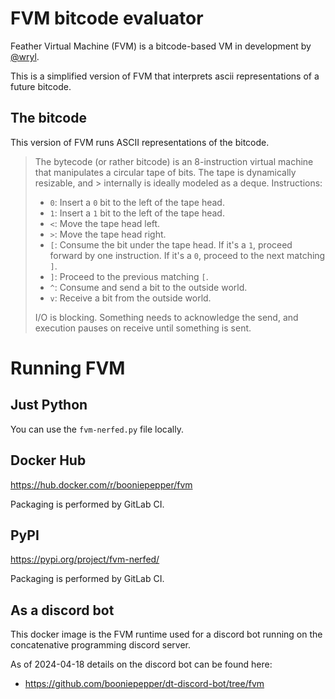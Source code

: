 # FVM bitcode evaluator

Feather Virtual Machine (FVM) is a bitcode-based VM in development by
[@wryl](https://gitlab.com/wryl).

This is a simplified version of FVM that interprets ascii representations
of a future bitcode.

## The bitcode

This version of FVM runs ASCII representations of the bitcode.

> The bytecode (or rather bitcode) is an 8-instruction virtual machine that manipulates a circular tape of bits. The tape is dynamically resizable, and > internally is ideally modeled as a deque.
> Instructions:
> * `0`: Insert a `0` bit to the left of the tape head.
> * `1`: Insert a `1` bit to the left of the tape head.
> * `<`: Move the tape head left.
> * `>`: Move the tape head right.
> * `[`: Consume the bit under the tape head. If it's a `1`, proceed forward by one instruction. If it's a `0`, proceed to the next matching `]`.
> * `]`: Proceed to the previous matching `[`.
> * `^`: Consume and send a bit to the outside world.
> * `v`: Receive a bit from the outside world.
>
> I/O is blocking. Something needs to acknowledge the send, and execution pauses on receive until something is sent.

# Running FVM

## Just Python

You can use the `fvm-nerfed.py` file locally.

## Docker Hub

https://hub.docker.com/r/booniepepper/fvm

Packaging is performed by GitLab CI.

## PyPI

https://pypi.org/project/fvm-nerfed/

Packaging is performed by GitLab CI.

## As a discord bot

This docker image is the FVM runtime used for a discord
bot running on the concatenative programming discord server.

As of 2024-04-18 details on the discord bot can be found here:
* https://github.com/booniepepper/dt-discord-bot/tree/fvm
